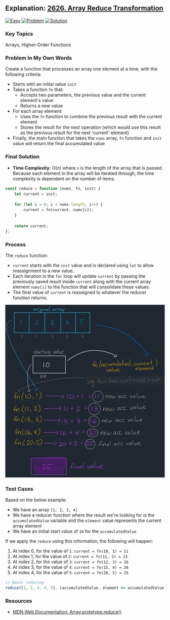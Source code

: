 ## Explanation: [2626. Array Reduce Transformation](https://leetcode.com/problems/array-reduce-transformation/description/)

[![Easy](https://img.shields.io/badge/Difficulty:%20Easy-4eb247)](https://leetcode.com/problemset/?difficulty=EASY)
[![Problem](https://img.shields.io/badge/Problem%20Details-grey)](./README.md)
[![Solution](https://img.shields.io/badge/Solution:%20JavaScript-F7DF1E)](./solution.js)

### Key Topics

Arrays, Higher-Order Functions

### Problem In My Own Words

Create a function that processes an array one element at a time, with the following criteria:

- Starts with an initial value `init`
- Takes a function `fn` that:
  - Accepts two parameters, the previous value and the current element's value
  - Returns a new value
- For each array element:
  - Uses the `fn` function to combine the previous result with the current element
  - Stores the result for the next operation (which would use this result as the previous result for the next 'current' element)
- Finally, the main function that takes the `nums` array, `fn` function and `init` value will return the final accumulated value

### Final Solution

- **Time Complexity**: O(n) where `n` is the length of the array that is passed. Because each element in the array will be iterated through, the time complexity is dependent on the number of items.

```js
const reduce = function (nums, fn, init) {
	let current = init;

	for (let i = 0; i < nums.length; i++) {
		current = fn(current, nums[i]);
	}

	return current;
};
```

### Process

The `reduce` function:

- `current` starts with the `init` value and is declared using `let` to allow reassignment to a new value.
- Each iteration in the `for` loop will update `current` by passing the previously saved result inside `current` along with the current array element `nums[i]` to the function that will consolidate these values.
- The final value of `current` is reassigned to whatever the reducer function returns.

![](./images/array-reducer.jpg)

### Test Cases

Based on the below example:

- We have an array `[1, 2, 3, 4]`
- We have a reducer function where the result we're looking for is the `accumulatedValue` variable and the `element` value represents the current array element
- We have an initial start value of `10` for the `accumulatedValue`

If we apply the `reduce` using this information, the following will happen:

1. At index 0, for the value of `1`: `current = fn(10, 1) = 11`
2. At index 1, for the value of `2`: `current = fn(11, 2) = 13`
3. At index 2, for the value of `3`: `current = fn(12, 3) = 16`
4. At index 3, for the value of `4`: `current = fn(15, 4) = 20`
5. At index 4, for the value of `5`: `current = fn(20, 5) = 25`

```js
// Basic reducing
reduce([1, 2, 3, 4, 5], (accumulatedValue, element => accumulatedValue + element), 10); // 25
```

### Resources

- [MDN Web Documentation: Array.prototype.reduce()](https://developer.mozilla.org/en-US/docs/Web/JavaScript/Reference/Global_Objects/Array/reduce)
